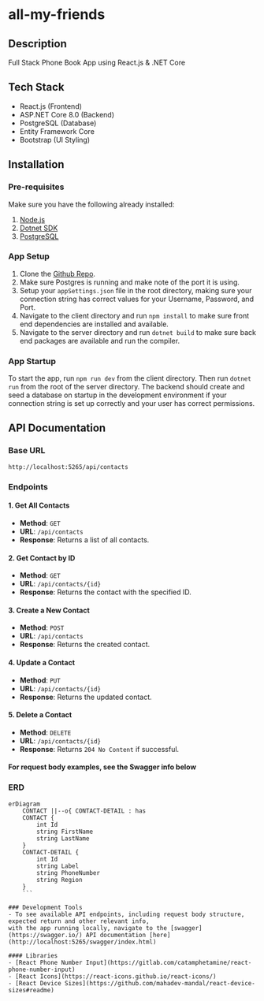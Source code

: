# all-my-friends

## Description

Full Stack Phone Book App using React.js & .NET Core

## Tech Stack

- React.js (Frontend)
- ASP.NET Core 8.0 (Backend)
- PostgreSQL (Database)
- Entity Framework Core
- Bootstrap (UI Styling)

## Installation

### Pre-requisites

Make sure you have the following already installed:
1. [Node.js](https://nodejs.org/)
2. [Dotnet SDK](https://dotnet.microsoft.com/en-us/download/dotnet/8.0)
3. [PostgreSQL](https://www.postgresql.org/)

### App Setup
1. Clone the [Github Repo](https://github.com/MRLmic/all-my-friends).
2. Make sure Postgres is running and make note of the port it is using.
3. Setup your `appSettings.json` file in the root directory, making sure your connection string has correct values for your Username, Password, and Port.
4. Navigate to the client directory and run `npm install` to make sure front end dependencies are installed and available.
5. Navigate to the server directory and run `dotnet build` to make sure back end packages are available and run the compiler.

### App Startup
To start the app, run `npm run dev` from the client directory. Then run `dotnet run` from the root of the server directory. The backend 
should create and seed a database on startup in the development environment if your connection string is set up correctly and your user has correct permissions. 

## API Documentation

### Base URL
`http://localhost:5265/api/contacts`

### Endpoints

#### 1. Get All Contacts
- **Method**: `GET`
- **URL**: `/api/contacts`
- **Response**: Returns a list of all contacts.

#### 2. Get Contact by ID
- **Method**: `GET`
- **URL**: `/api/contacts/{id}`
- **Response**: Returns the contact with the specified ID.

#### 3. Create a New Contact
- **Method**: `POST`
- **URL**: `/api/contacts`
- **Response**: Returns the created contact.

#### 4. Update a Contact
- **Method**: `PUT`
- **URL**: `/api/contacts/{id}`
- **Response**: Returns the updated contact.

#### 5. Delete a Contact
- **Method**: `DELETE`
- **URL**: `/api/contacts/{id}`
- **Response**: Returns `204 No Content` if successful.

#### For request body examples, see the Swagger info below

### ERD
```mermaid
erDiagram
    CONTACT ||--o{ CONTACT-DETAIL : has
    CONTACT {
        int Id
        string FirstName
        string LastName
    }
    CONTACT-DETAIL {
        int Id
        string Label
        string PhoneNumber
        string Region
    }
    ```

### Development Tools
- To see available API endpoints, including request body structure, expected return and other relevant info, 
with the app running locally, navigate to the [swagger](https://swagger.io/) API documentation [here](http://localhost:5265/swagger/index.html)

#### Libraries
- [React Phone Number Input](https://gitlab.com/catamphetamine/react-phone-number-input)
- [React Icons](https://react-icons.github.io/react-icons/)
- [React Device Sizes](https://github.com/mahadev-mandal/react-device-sizes#readme)